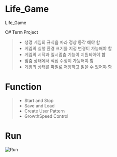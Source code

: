 # Life_Game
Life_Game

C# Term Project 
>+ 생명 게임의 규칙을 따라 정상 동작 해야 함
>+ 게임의 실행 환경 크기를 지정 변경이 가능해야 함
>+ 게임의 시작과 일시멈춤 기능이 지원되어야 함
>+ 멈춤 상태에서 직접 수정이 가능해야 함
>+ 게임의 상태를 파일로 저장하고 읽을 수 있어야 함

# Function
>+ Start and Stop
>+ Save and Load
>+ Create User Pattern
>+ GrowthSpeed Control


# Run
![Run](http://cfile3.uf.tistory.com/image/99E259335A190C492DA4CE)
